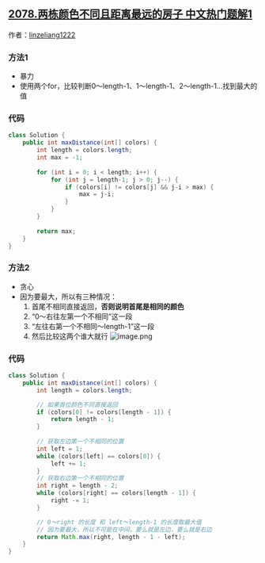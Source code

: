 ## [2078.两栋颜色不同且距离最远的房子 中文热门题解1](https://leetcode.cn/problems/two-furthest-houses-with-different-colors/solutions/100000/liang-chong-fang-fa-bao-li-tan-xin-by-li-vlkl)

作者：[linzeliang1222](https://leetcode.cn/u/linzeliang1222)

### 方法1
- 暴力
- 使用两个for，比较判断0～length-1、1～length-1、2～length-1...找到最大的值
### 代码
```java
class Solution {
    public int maxDistance(int[] colors) {
        int length = colors.length;
        int max = -1;
        
        for (int i = 0; i < length; i++) {
            for (int j = length-1; j > 0; j--) {
                if (colors[i] != colors[j] && j-i > max) {
                    max = j-i;
                }
            }
        }
        
        return max;
    }
}
```

### 方法2
- 贪心
- 因为要最大，所以有三种情况：
    1. 首尾不相同直接返回，**否则说明首尾是相同的颜色**
    2. “0～右往左第一个不相同”这一段
    3. “左往右第一个不相同～length-1”这一段
    4. 然后比较这两个谁大就行
![image.png](https://pic.leetcode-cn.com/1637469377-UvlVCS-image.png)
### 代码
```java
class Solution {
    public int maxDistance(int[] colors) {
        int length = colors.length;

        // 如果首位颜色不同直接返回
        if (colors[0] != colors[length - 1]) {
            return length - 1;
        }
        
        // 获取左边第一个不相同的位置
        int left = 1;
        while (colors[left] == colors[0]) {
            left += 1;
        }
        // 获取右边第一个不相同的位置
        int right = length - 2;
        while (colors[right] == colors[length - 1]) {
            right -= 1;
        }

        // 0～right 的长度 和 left～length-1 的长度取最大值
        // 因为要最大，所以不可能在中间，要么就是左边，要么就是右边
        return Math.max(right, length - 1 - left);
    }
}
```